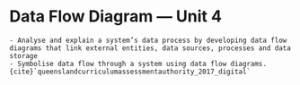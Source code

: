 # Data Flow Diagram &mdash; Unit 4

```{admonition} Unit 4 subject matter covered:
- Analyse and explain a system’s data process by developing data flow diagrams that link external entities, data sources, processes and data storage
- Symbolise data flow through a system using data flow diagrams.
{cite}`queenslandcurriculumassessmentauthority_2017_digital`
```